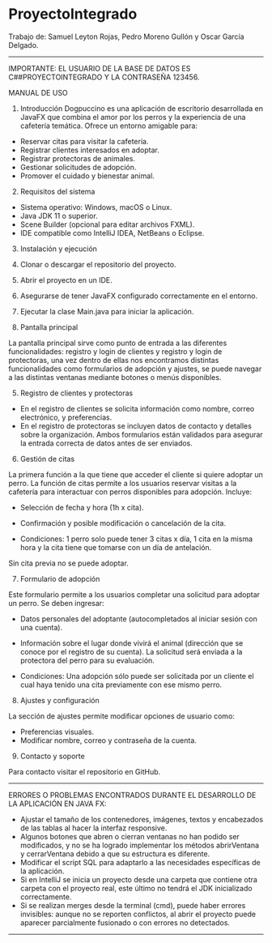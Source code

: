 # ProyectoIntegrado

Trabajo de: Samuel Leyton Rojas, Pedro Moreno Gullón y Oscar García Delgado.

-----------------------------------------------------------------------------------------------------------------------------------

IMPORTANTE: EL USUARIO DE LA BASE DE DATOS ES C##PROYECTOINTEGRADO Y LA CONTRASEÑA 123456.

MANUAL DE USO

1. Introducción
Dogpuccino es una aplicación de escritorio desarrollada en JavaFX que combina el amor por los perros y la
experiencia de una cafetería temática. Ofrece un entorno amigable para:

- Reservar citas para visitar la cafetería.
- Registrar clientes interesados en adoptar.
- Registrar protectoras de animales.
- Gestionar solicitudes de adopción.
- Promover el cuidado y bienestar animal.

2. Requisitos del sistema

- Sistema operativo: Windows, macOS o Linux.
- Java JDK 11 o superior.
- Scene Builder (opcional para editar archivos FXML).
- IDE compatible como IntelliJ IDEA, NetBeans o Eclipse.
  
3. Instalación y ejecución
   
1. Clonar o descargar el repositorio del proyecto.
2. Abrir el proyecto en un IDE.
3. Asegurarse de tener JavaFX configurado correctamente en el entorno.
4. Ejecutar la clase Main.java para iniciar la aplicación.

4. Pantalla principal

La pantalla principal sirve como punto de entrada a las diferentes funcionalidades: registro y login de clientes y
registro y login de protectoras, una vez dentro de ellas nos encontramos distintas funcionalidades como formularios de adopción y ajustes,
se puede navegar a las distintas ventanas mediante botones o menús disponibles.

5. Registro de clientes y protectoras
   
- En el registro de clientes se solicita información como nombre, correo electrónico, y preferencias.
- En el registro de protectoras se incluyen datos de contacto y detalles sobre la organización.
Ambos formularios están validados para asegurar la entrada correcta de datos antes de ser enviados.

6. Gestión de citas

La primera función a la que tiene que acceder el cliente si quiere adoptar un perro.
La función de citas permite a los usuarios reservar visitas a la
cafetería para interactuar con perros disponibles para adopción. Incluye:
- Selección de fecha y hora (1h x cita).
- Confirmación y posible modificación o cancelación de la cita.
  
- Condiciones: 1 perro solo puede tener 3 citas x día, 1 cita en la misma hora y la cita tiene que tomarse con un día de antelación.

Sin cita previa no se puede adoptar.

7. Formulario de adopción
   
Este formulario permite a los usuarios completar una solicitud para adoptar un perro. Se deben ingresar:
- Datos personales del adoptante (autocompletados al iniciar sesión con una cuenta).
- Información sobre el lugar donde vivirá el animal (dirección que se conoce por el registro de su cuenta).
La solicitud será enviada a la protectora del perro para su evaluación.

- Condiciones: Una adopción sólo puede ser solicitada por un cliente el cual haya tenido una cita previamente con ese mismo perro.
  
8. Ajustes y configuración
   
La sección de ajustes permite modificar opciones de usuario como:
- Preferencias visuales.
- Modificar nombre, correo y contraseña de la cuenta.

9. Contacto y soporte
    
Para contacto visitar el repositorio en GitHub.

-----------------------------------------------------------------------------------------------------------------------------------

ERRORES O PROBLEMAS ENCONTRADOS DURANTE EL DESARROLLO DE LA APLICACIÓN EN JAVA FX:

- Ajustar el tamaño de los contenedores, imágenes, textos y encabezados de las tablas al hacer la interfaz responsive.
- Algunos botones que abren o cierran ventanas no han podido ser modificados, y no se ha logrado implementar los métodos abrirVentana y cerrarVentana debido a que su estructura es diferente.
- Modificar el script SQL para adaptarlo a las necesidades específicas de la aplicación.
- Si en IntelliJ se inicia un proyecto desde una carpeta que contiene otra carpeta con el proyecto real, este último no tendrá el JDK inicializado correctamente.
- Si se realizan merges desde la terminal (cmd), puede haber errores invisibles: aunque no se reporten conflictos, al abrir el proyecto puede aparecer parcialmente fusionado o con errores no detectados.

-----------------------------------------------------------------------------------------------------------------------------------

